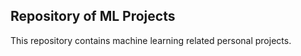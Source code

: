 ## Repository of ML Projects

This repository contains machine learning related personal projects.

